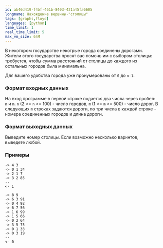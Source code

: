 ```yaml
---
id: ab46d419-f4bf-461b-8403-421a45fa6605
longname: Нахождение вершины-"столицы"
tags: [graphs,floyd]
languages: [python]
time_limit: 1
real_time_limit: 5
max_vm_size: 64M
---
```


В некотором государстве некотрые города соединены дорогами. Жители этого государства просят вас помочь им с выбором столицы: требуется, чтобы сумма расстояний от столицы до каждого из остальных городов была минимальна.

Для вашего удобства города уже пронумерованы от `0` до `n-1`.

### Формат входных данных

На вход программе в первой строке подается два числа через пробел: `n` и `m`. `n` (2 <= `n` <= 100) - число городов, `m` (1 <= `m` <= 500) - число дорог.
В следующих `m` строках задаются дороги, по три числа в каждой строке - номера соединенных городов и длина дороги.

### Формат выходных данных

Выведите номер столицы. Если возможно несколько варинтов, выведете любой.

### Примеры

```
-> 4 3
-> 0 1 34
-> 2 1 7
-> 3 2 85
--
<- 1
```

```
-> 8 9
-> 6 3 91
-> 0 4 92
-> 6 7 56
-> 1 6 99
-> 1 5 66
-> 0 2 64
-> 3 5 75
-> 0 1 33
-> 0 3 19
--
<- 0
```
